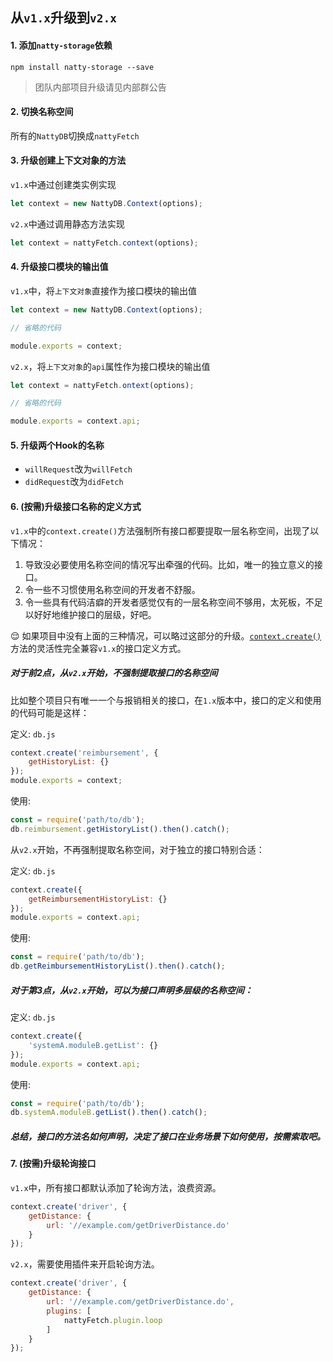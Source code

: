 ## 从`v1.x`升级到`v2.x`

#### 1. 添加`natty-storage`依赖

```shell
npm install natty-storage --save
```

> 团队内部项目升级请见内部群公告

#### 2. 切换名称空间

所有的`NattyDB`切换成`nattyFetch`

#### 3. 升级创建上下文对象的方法

`v1.x`中通过创建类实例实现

```js
let context = new NattyDB.Context(options);
```

`v2.x`中通过调用静态方法实现

```js
let context = nattyFetch.context(options);
```

#### 4. 升级接口模块的输出值

`v1.x`中，将`上下文对象`直接作为接口模块的输出值

```js
let context = new NattyDB.Context(options);

// 省略的代码

module.exports = context;
```

`v2.x`，将`上下文对象`的`api`属性作为接口模块的输出值

```js
let context = nattyFetch.ontext(options);

// 省略的代码

module.exports = context.api;
```

#### 5. 升级两个Hook的名称

* `willRequest`改为`willFetch`
* `didRequest`改为`didFetch`

#### 6. (按需)升级接口名称的定义方式

`v1.x`中的`context.create()`方法强制所有接口都要提取一层名称空间，出现了以下情况：

1. 导致没必要使用名称空间的情况写出牵强的代码。比如，唯一的独立意义的接口。
1. 令一些不习惯使用名称空间的开发者不舒服。
1. 令一些具有代码洁癖的开发者感觉仅有的一层名称空间不够用，太死板，不足以好好地维护接口的层级，好吧。

😌 如果项目中没有上面的三种情况，可以略过这部分的升级。[`context.create()`](clear_api.md)方法的灵活性完全兼容`v1.x`的接口定义方式。

##### 对于前2点，从`v2.x`开始，不强制提取接口的名称空间

比如整个项目只有唯一一个与报销相关的接口，在`1.x`版本中，接口的定义和使用的代码可能是这样：

定义: `db.js`

```js
context.create('reimbursement', {
    getHistoryList: {}
});
module.exports = context;
```

使用: 

```js
const = require('path/to/db');
db.reimbursement.getHistoryList().then().catch();
```

从`v2.x`开始，不再强制提取名称空间，对于独立的接口特别合适：

定义: `db.js`

```js
context.create({
    getReimbursementHistoryList: {}
});
module.exports = context.api;
```

使用: 

```js
const = require('path/to/db');
db.getReimbursementHistoryList().then().catch();
```

##### 对于第3点，从`v2.x`开始，可以为接口声明多层级的名称空间：

定义: `db.js`

```js
context.create({
    'systemA.moduleB.getList': {}
});
module.exports = context.api;
```

使用: 

```js
const = require('path/to/db');
db.systemA.moduleB.getList().then().catch();
```
##### 总结，接口的方法名如何声明，决定了接口在业务场景下如何使用，按需索取吧。

#### 7. (按需)升级轮询接口

`v1.x`中，所有接口都默认添加了轮询方法，浪费资源。

```js
context.create('driver', {
    getDistance: {
        url: '//example.com/getDriverDistance.do'
    }
});
```

`v2.x`，需要使用插件来开启轮询方法。

```js
context.create('driver', {
    getDistance: {
        url: '//example.com/getDriverDistance.do',
        plugins: [
            nattyFetch.plugin.loop
        ]
    }
});
```
